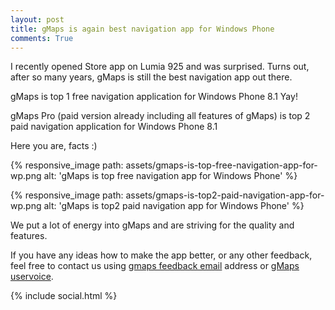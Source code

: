 ```yaml
---
layout: post
title: gMaps is again best navigation app for Windows Phone
comments: True
---
```

I recently opened Store app on Lumia 925 and was surprised.
Turns out, after so many years, gMaps is still the best navigation app out there. 

gMaps is top 1 free navigation application for Windows Phone 8.1 
Yay!

gMaps Pro (paid version already including all features of gMaps) is top 2 paid navigation application for Windows Phone 8.1

<!--more-->
Here you are, facts :)

{% responsive_image path: assets/gmaps-is-top-free-navigation-app-for-wp.png alt: 'gMaps is top free navigation app for Windows Phone' %}

{% responsive_image path: assets/gmaps-is-top2-paid-navigation-app-for-wp.png alt: 'gMaps is top2 paid navigation app for Windows Phone' %}

We put a lot of energy into gMaps and are striving for the quality and features.

If you have any ideas how to make the app better, or any other feedback, feel free to contact us using [gmaps feedback email](mailto:gmaps.feedback@gmail.com)
 address or [gMaps uservoice](https://gmaps.uservoice.com/).
 
 {% include social.html %}